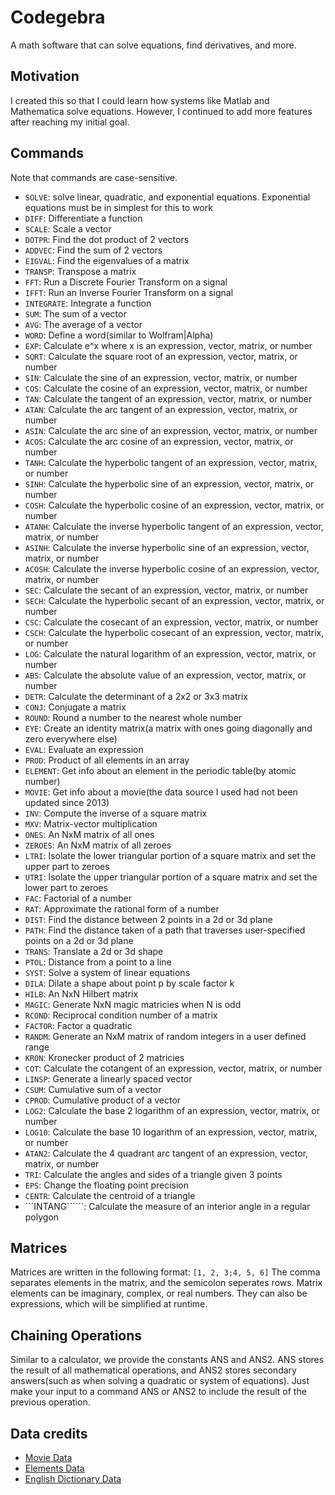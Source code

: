 # Codegebra
A math software that can solve equations, find derivatives, and more.
## Motivation
I created this so that I could learn how systems like Matlab and Mathematica solve equations. However, I continued
to add more features after reaching my initial goal.
## Commands
Note that commands are case-sensitive.
 - ```SOLVE```: solve linear, quadratic, and exponential equations. Exponential equations must be in simplest for this to work
 - ```DIFF```: Differentiate a function
 - ```SCALE```: Scale a vector
 - ```DOTPR```: Find the dot product of 2 vectors
 - ```ADDVEC```: Find the sum of 2 vectors
 - ```EIGVAL```: Find the eigenvalues of a matrix
 - ```TRANSP```: Transpose a matrix
 - ```FFT```: Run a Discrete Fourier Transform on a signal
 - ```IFFT```: Run an Inverse Fourier Transform on a signal
 - ```INTEGRATE```: Integrate a function
 - ```SUM```: The sum of a vector
 - ```AVG```: The average of a vector
 - ```WORD```: Define a word(similar to Wolfram|Alpha)
 - ```EXP```: Calculate e^x where x is an expression, vector, matrix, or number
 - ```SQRT```: Calculate the square root of an expression, vector, matrix, or number
 - ```SIN```: Calculate the sine of an expression, vector, matrix, or number
 - ```COS```: Calculate the cosine of an expression, vector, matrix, or number
 - ```TAN```: Calculate the tangent of an expression, vector, matrix, or number
 - ```ATAN```: Calculate the arc tangent of an expression, vector, matrix, or number
 - ```ASIN```: Calculate the arc sine of an expression, vector, matrix, or number
 - ```ACOS```: Calculate the arc cosine of an expression, vector, matrix, or number
 - ```TANH```: Calculate the hyperbolic tangent of an expression, vector, matrix, or number
 - ```SINH```: Calculate the hyperbolic sine of an expression, vector, matrix, or number
 - ```COSH```: Calculate the hyperbolic cosine of an expression, vector, matrix, or number
 - ```ATANH```: Calculate the inverse hyperbolic tangent of an expression, vector, matrix, or number
 - ```ASINH```: Calculate the inverse hyperbolic sine of an expression, vector, matrix, or number
 - ```ACOSH```: Calculate the inverse hyperbolic cosine of an expression, vector, matrix, or number
 - ```SEC```: Calculate the secant of an expression, vector, matrix, or number
 - ```SECH```: Calculate the hyperbolic secant of an expression, vector, matrix, or number
 - ```CSC```: Calculate the cosecant of an expression, vector, matrix, or number
 - ```CSCH```: Calculate the hyperbolic cosecant of an expression, vector, matrix, or number
 - ```LOG```: Calculate the natural logarithm of an expression, vector, matrix, or number
 - ```ABS```: Calculate the absolute value of an expression, vector, matrix, or number
 - ```DETR```: Calculate the determinant of a 2x2 or 3x3 matrix
 - ```CONJ```: Conjugate a  matrix
 - ```ROUND```: Round a number to the nearest whole number
 - ```EYE```: Create an identity matrix(a matrix with ones going diagonally and zero everywhere else)
 - ```EVAL```: Evaluate an expression
 - ```PROD```: Product of all elements in an array
 - ```ELEMENT```: Get info about an element in the periodic table(by atomic number)
 - ```MOVIE```: Get info about a movie(the data source I used had not been updated since 2013)
 - ```INV```: Compute the inverse of a square matrix
 - ```MXV```: Matrix-vector multiplication
 - ```ONES```: An NxM matrix of all ones
 - ```ZEROES```: An NxM matrix of all zeroes
 - ```LTRI```: Isolate the lower triangular portion of a square matrix and set the upper part to zeroes
 - ```UTRI```: Isolate the upper triangular portion of a square matrix and set the lower part to zeroes
 - ```FAC```: Factorial of a number
 - ```RAT```: Approximate the rational form of a number
 - ```DIST```: Find the distance between 2 points in a 2d or 3d plane
 - ```PATH```: Find the distance taken of a path that traverses user-specified points on a 2d or 3d plane
 - ```TRANS```: Translate a 2d or 3d shape
 - ```PTOL```: Distance from a point to a line
 - ```SYST```: Solve a system of linear equations
 - ```DILA```: Dilate a shape about point p by scale factor k
 - ```HILB```: An NxN Hilbert matrix
 - ```MAGIC```: Generate NxN magic matricies when N is odd
 - ```RCOND```: Reciprocal condition number of a matrix
 - ```FACTOR```: Factor a quadratic
 - ```RANDM```: Generate an NxM matrix of random integers in a user defined range
 - ```KRON```: Kronecker product of 2 matricies
 - ```COT```: Calculate the cotangent of an expression, vector, matrix, or number
 - ```LINSP```: Generate a linearly spaced vector
 - ```CSUM```: Cumulative sum of a vector
 - ```CPROD```: Cumulative product of a vector
 - ```LOG2```: Calculate the base 2 logarithm of an expression, vector, matrix, or number
 - ```LOG10```: Calculate the base 10 logarithm of an expression, vector, matrix, or number
 - ```ATAN2```: Calculate the 4 quadrant arc tangent of an expression, vector, matrix, or number
 - ```TRI```: Calculate the angles and sides of a triangle given 3 points
 - ```EPS```: Change the floating point precision
 - ```CENTR```: Calculate the centroid of a triangle
 - ```INTANG``````: Calculate the measure of an interior angle in a regular polygon
## Matrices
Matrices are written in the following format:
```[1, 2, 3;4, 5, 6]```
The comma separates elements in the matrix, and the semicolon seperates rows. Matrix elements can be imaginary, complex, or real numbers. They can also be expressions, which will be simplified at runtime.
## Chaining Operations
Similar to a calculator, we provide the constants ANS and ANS2. ANS stores the result of all mathematical operations, and ANS2 stores secondary answers(such as when solving a quadratic or system of equations). Just make your input to a command ANS or ANS2 to include the result of the previous operation.
## Data credits
 - [Movie Data](https://github.com/reisanar/datasets/blob/master/HollywoodMovies.csv)
 - [Elements Data](https://gist.github.com/GoodmanSciences/c2dd862cd38f21b0ad36b8f96b4bf1ee)
 - [English Dictionary Data](https://github.com/benjihillard/English-Dictionary-Database)